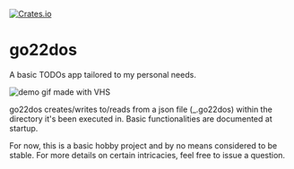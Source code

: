 [![Crates.io](https://img.shields.io/crates/v/go22dos?label=crates.io%20%28bin%29)](https://crates.io/crates/go22dos)
# go22dos

A basic TODOs app tailored to my personal needs.

![demo gif made with VHS](https://vhs.charm.sh/vhs-72870hNlCUrrriaMALbXht.gif)

go22dos creates/writes to/reads from a json file (_.go22dos) within the
directory it's been executed in. Basic functionalities are documented at
startup.

For now, this is a basic hobby project and by no means considered to be stable.
For more details on certain intricacies, feel free to issue a question.
